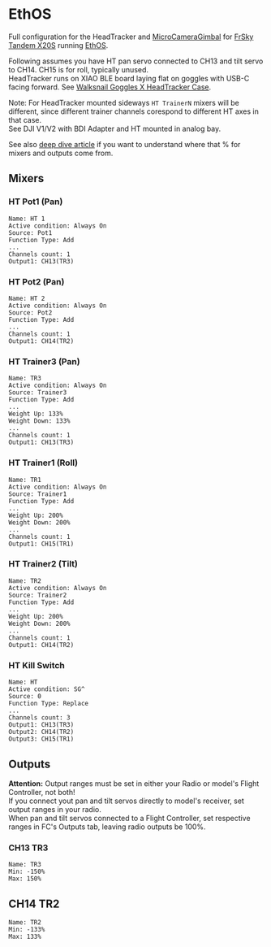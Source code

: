 # EthOS 

Full configuration for the HeadTracker and [MicroCameraGimbal](https://cults3d.com/en/3d-model/gadget/micro-camera-gimbal-ysoldak) for [FrSky Tandem X20S](https://www.frsky-rc.com/product/tandem-x20s/) running [EthOS](https://ethos.frsky-rc.com).  

Following assumes you have HT pan servo connected to CH13 and tilt servo to CH14. CH15 is for roll, typically unused.  
HeadTracker runs on XIAO BLE board laying flat on goggles with USB-C facing forward. See [Walksnail Goggles X HeadTracker Case](https://www.etsy.com/se-en/listing/1660848137/head-tracker-for-walksnail-avatar).  

Note: For HeadTracker mounted sideways `HT TrainerN` mixers will be different, since different trainer channels corespond to different HT axes in that case.  
See DJI V1/V2 with BDI Adapter and HT mounted in analog bay.

See also [deep dive article](RadioConfiguration.md) if you want to understand where that % for mixers and outputs come from.

## Mixers

### HT Pot1 (Pan)
```
Name: HT 1
Active condition: Always On
Source: Pot1
Function Type: Add
...
Channels count: 1
Output1: CH13(TR3)
```

### HT Pot2 (Pan)
```
Name: HT 2
Active condition: Always On
Source: Pot2
Function Type: Add
...
Channels count: 1
Output1: CH14(TR2)
```

### HT Trainer3 (Pan)
```
Name: TR3
Active condition: Always On
Source: Trainer3
Function Type: Add
...
Weight Up: 133%
Weight Down: 133%
...
Channels count: 1
Output1: CH13(TR3)
```

### HT Trainer1 (Roll)
```
Name: TR1
Active condition: Always On
Source: Trainer1
Function Type: Add
...
Weight Up: 200%
Weight Down: 200%
...
Channels count: 1
Output1: CH15(TR1)
```

### HT Trainer2 (Tilt)
```
Name: TR2
Active condition: Always On
Source: Trainer2
Function Type: Add
...
Weight Up: 200%
Weight Down: 200%
...
Channels count: 1
Output1: CH14(TR2)
```

### HT Kill Switch
```
Name: HT
Active condition: SG^
Source: 0
Function Type: Replace
...
Channels count: 3
Output1: CH13(TR3)
Output2: CH14(TR2)
Output3: CH15(TR1)
```

## Outputs

**Attention:** Output ranges must be set in either your Radio or model's Flight Controller, not both!  
If you connect yout pan and tilt servos directly to model's receiver, set output ranges in your radio.  
When pan and tilt servos connected to a Flight Controller, set respective ranges in FC's Outputs tab, leaving radio outputs be 100%.

### CH13 TR3
```
Name: TR3
Min: -150%
Max: 150%
```

## CH14 TR2
```
Name: TR2
Min: -133%
Max: 133%
```
